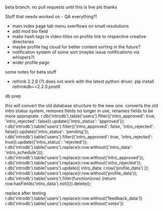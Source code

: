 beta branch. no pull requests until this is live pls thanks


Stuff that needs worked on
    - QA everything?!

 - main index page tab menu overflows on small resolutions
 - add mod bio field
 - make hash tags in video titles on profile link to respective creative directories
 - maybe profile tag cloud for better content sorting in the future?
 - notification system of some sort (maybe issue notifications via whispers?)
 - wider profile page

 some notes for beta stuff

 - rethink 2.2.6 (?) does not work with the latest python driver. pip install rethinkdb==2.2.0.post6


db prep

this will convert the old database structure to the new one. converts the old intro status system, removes fields no longer in use, renames fields to be more appropiate.
 r.db('introdb').table('users').filter({'intro_approved': true, 'intro_rejected': false}).update({'intro_status': 'approved'});
 r.db('introdb').table('users').filter({'intro_approved': false, 'intro_rejected': false}).update({'intro_status': 'pending'});
 r.db('introdb').table('users').filter({'intro_approved': true, 'intro_rejected': true}).update({'intro_status': 'rejected'});
 r.db('introdb').table('users').replace(r.row.without({'intro_data': 'intro_schedule'}));
 r.db('introdb').table('users').replace(r.row.without('intro_approved'));
 r.db('introdb').table('users').replace(r.row.without('intro_rejected'));
 r.db('introdb').table('users').update({ intro_data: r.row('profile_data') });
 r.db('introdb').table('users').replace(r.row.without('profile_data'));
 r.db('introdb').table('users').filter(function(row) {return row.hasFields('intro_data').not()}).delete();

replace after testing
 r.db('introdb').table('users').replace(r.row.without('feedback_data'))
 r.db('introdb').table('users').replace(r.row.without('votes'))
